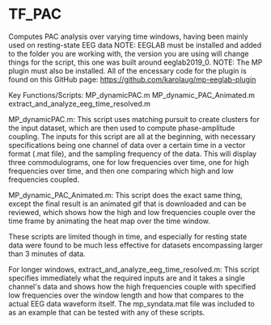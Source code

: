 # TF_PAC
Computes PAC analysis over varying time windows, having been mainly used on resting-state EEG data
NOTE: EEGLAB must be installed and added to the folder you are working with, the version you are using will change things for the script, this one was built around eeglab2019_0.
NOTE: The MP plugin must also be installed. All of the encessary code for the plugin is found on this GitHub page: https://github.com/karolaug/mp-eeglab-plugin

Key Functions/Scripts:
MP_dynamicPAC.m
MP_dynamic_PAC_Animated.m
extract_and_analyze_eeg_time_resolved.m

MP_dynamicPAC.m: This script uses matching pursuit to create clusters for the input dataset, which are then used to compute phase-amplitude coupling. The inputs for this script are all at the beginning, with necessary specifications being one channel of data over a certain time in a vector format (.mat file), and the sampling frequency of the data. This will display three commodulograms, one for low frequencies over time, one for high frequencies over time, and then one comparing which high and low frequencies coupled.

MP_dynamic_PAC_Animated.m: This script does the exact same thing, except the final result is an animated gif that is downloaded and can be reviewed, which shows how the high and low frequencies couple over the time frame by animating the heat map over the time window.

These scripts are limited though in time, and especially for resting state data were found to be much less effective for datasets encompassing larger than 3 minutes of data.

For longer windows, 
extract_and_analyze_eeg_time_resolved.m: This script specifies immediately what the required inputs are and it takes a single channel's data and shows how the high frequencies couple with specified low frequencies over the window length and how that compares to the actual EEG data waveform itself. The mp_syndata.mat file was included to as an example that can be tested with any of these scripts.
